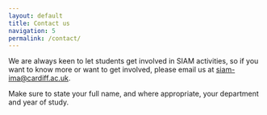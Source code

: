 ```yaml
---
layout: default
title: Contact us
navigation: 5
permalink: /contact/
---
```

We are always keen to let students get involved in SIAM activities, so if you want to know more or want to get involved, please email us at <a href="mailto:siam-ima@cardiff.ac.uk">siam-ima@cardiff.ac.uk</a>.

Make sure to state your full name, and where appropriate, your department and year of study.
